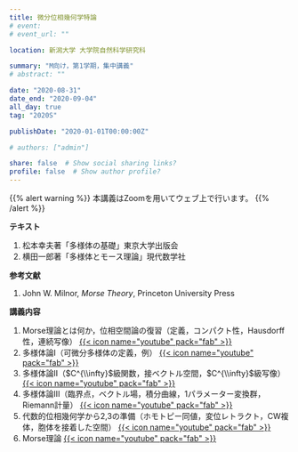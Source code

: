 ```yaml
---
title: 微分位相幾何学特論
# event: 
# event_url: ""

location: 新潟大学 大学院自然科学研究科

summary: "M向け，第1学期，集中講義"
# abstract: ""

date: "2020-08-31"
date_end: "2020-09-04"
all_day: true
tag: "2020S"

publishDate: "2020-01-01T00:00:00Z"

# authors: ["admin"]

share: false  # Show social sharing links?
profile: false  # Show author profile?
---
```

{{% alert warning %}}
本講義はZoomを用いてウェブ上で行います。
{{% /alert %}}

**テキスト**

1. 松本幸夫著「多様体の基礎」東京大学出版会
2. 横田一郎著「多様体とモース理論」現代数学社

**参考文献**

1. John W. Milnor, *Morse Theory*, Princeton University Press

**講義内容**

1. Morse理論とは何か，位相空間論の復習（定義，コンパクト性，Hausdorff性，連続写像）
	[{{< icon name="youtube" pack="fab" >}}](https://youtu.be/mt2hvujcq6E)
2. 多様体論Ⅰ（可微分多様体の定義，例）
	[{{< icon name="youtube" pack="fab" >}}](https://youtu.be/JW4cKh5olBU)
3. 多様体論Ⅱ（$C^{\\infty}$級関数，接ベクトル空間，$C^{\\infty}$級写像）
	[{{< icon name="youtube" pack="fab" >}}](https://youtu.be/zOSAlmmsTQc)
4. 多様体論Ⅲ（臨界点，ベクトル場，積分曲線，1パラメーター変換群，Riemann計量）
	[{{< icon name="youtube" pack="fab" >}}](https://youtu.be/rHfXJ5r0zTA)
5. 代数的位相幾何学から2,3の準備（ホモトピー同値，変位レトラクト，CW複体，胞体を接着した空間）
	[{{< icon name="youtube" pack="fab" >}}](https://youtu.be/9KxrhuIuhDU)
6. Morse理論
	[{{< icon name="youtube" pack="fab" >}}](https://youtu.be/MoJ5sGh5KtQ)
